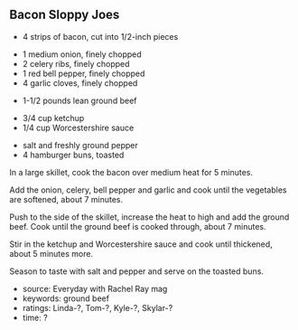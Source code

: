 Bacon Sloppy Joes
-----------------

- 4 strips of bacon, cut into 1/2-inch pieces
<!-- -->
- 1 medium onion, finely chopped
- 2 celery ribs, finely chopped
- 1 red bell pepper, finely chopped
- 4 garlic cloves, finely chopped
<!-- -->
- 1-1/2 pounds lean ground beef
<!-- -->
- 3/4 cup ketchup
- 1/4 cup Worcestershire sauce
<!-- -->
- salt and freshly ground pepper
- 4 hamburger buns, toasted

In a large skillet, cook the bacon over medium heat for 5 minutes.

Add the onion, celery, bell pepper and garlic and cook until the
vegetables are softened, about 7 minutes.

Push to the side of the skillet, increase the heat to high and add the
ground beef.  Cook until the ground beef is cooked through, about 7
minutes.

Stir in the ketchup and Worcestershire sauce and cook until thickened,
about 5 minutes more.

Season to taste with salt and pepper and serve on the toasted buns.

- source: Everyday with Rachel Ray mag
- keywords: ground beef
- ratings: Linda-?, Tom-?, Kyle-?, Skylar-?
- time: ?
